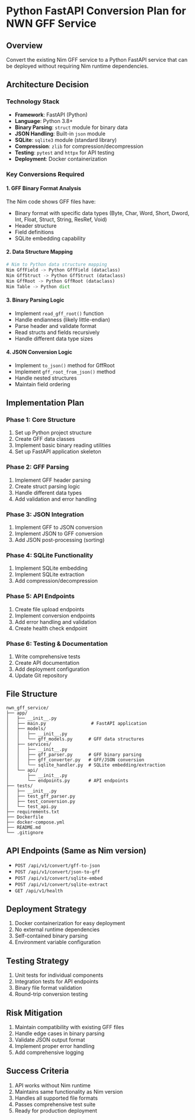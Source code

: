 # Python FastAPI Conversion Plan for NWN GFF Service

## Overview
Convert the existing Nim GFF service to a Python FastAPI service that can be deployed without requiring Nim runtime dependencies.

## Architecture Decision

### Technology Stack
- **Framework**: FastAPI (Python)
- **Language**: Python 3.8+
- **Binary Parsing**: `struct` module for binary data
- **JSON Handling**: Built-in `json` module
- **SQLite**: `sqlite3` module (standard library)
- **Compression**: `zlib` for compression/decompression
- **Testing**: `pytest` and `httpx` for API testing
- **Deployment**: Docker containerization

### Key Conversions Required

#### 1. GFF Binary Format Analysis
The Nim code shows GFF files have:
- Binary format with specific data types (Byte, Char, Word, Short, Dword, Int, Float, Struct, String, ResRef, Void)
- Header structure
- Field definitions
- SQLite embedding capability

#### 2. Data Structure Mapping
```python
# Nim to Python data structure mapping
Nim GffField -> Python GffField (dataclass)
Nim GffStruct -> Python GffStruct (dataclass) 
Nim GffRoot -> Python GffRoot (dataclass)
Nim Table -> Python dict
```

#### 3. Binary Parsing Logic
- Implement `read_gff_root()` function
- Handle endianness (likely little-endian)
- Parse header and validate format
- Read structs and fields recursively
- Handle different data type sizes

#### 4. JSON Conversion Logic
- Implement `to_json()` method for GffRoot
- Implement `gff_root_from_json()` method
- Handle nested structures
- Maintain field ordering

## Implementation Plan

### Phase 1: Core Structure
1. Set up Python project structure
2. Create GFF data classes
3. Implement basic binary reading utilities
4. Set up FastAPI application skeleton

### Phase 2: GFF Parsing
1. Implement GFF header parsing
2. Create struct parsing logic
3. Handle different data types
4. Add validation and error handling

### Phase 3: JSON Integration
1. Implement GFF to JSON conversion
2. Implement JSON to GFF conversion
3. Add JSON post-processing (sorting)

### Phase 4: SQLite Functionality
1. Implement SQLite embedding
2. Implement SQLite extraction
3. Add compression/decompression

### Phase 5: API Endpoints
1. Create file upload endpoints
2. Implement conversion endpoints
3. Add error handling and validation
4. Create health check endpoint

### Phase 6: Testing & Documentation
1. Write comprehensive tests
2. Create API documentation
3. Add deployment configuration
4. Update Git repository

## File Structure
```
nwn_gff_service/
├── app/
│   ├── __init__.py
│   ├── main.py                 # FastAPI application
│   ├── models/
│   │   ├── __init__.py
│   │   └── gff_models.py      # GFF data structures
│   ├── services/
│   │   ├── __init__.py
│   │   ├── gff_parser.py      # GFF binary parsing
│   │   ├── gff_converter.py   # GFF/JSON conversion
│   │   └── sqlite_handler.py  # SQLite embedding/extraction
│   └── api/
│       ├── __init__.py
│       └── endpoints.py       # API endpoints
├── tests/
│   ├── __init__.py
│   ├── test_gff_parser.py
│   ├── test_conversion.py
│   └── test_api.py
├── requirements.txt
├── Dockerfile
├── docker-compose.yml
├── README.md
└── .gitignore
```

## API Endpoints (Same as Nim version)
- `POST /api/v1/convert/gff-to-json`
- `POST /api/v1/convert/json-to-gff`
- `POST /api/v1/convert/sqlite-embed`
- `POST /api/v1/convert/sqlite-extract`
- `GET /api/v1/health`

## Deployment Strategy
1. Docker containerization for easy deployment
2. No external runtime dependencies
3. Self-contained binary parsing
4. Environment variable configuration

## Testing Strategy
1. Unit tests for individual components
2. Integration tests for API endpoints
3. Binary file format validation
4. Round-trip conversion testing

## Risk Mitigation
1. Maintain compatibility with existing GFF files
2. Handle edge cases in binary parsing
3. Validate JSON output format
4. Implement proper error handling
5. Add comprehensive logging

## Success Criteria
1. API works without Nim runtime
2. Maintains same functionality as Nim version
3. Handles all supported file formats
4. Passes comprehensive test suite
5. Ready for production deployment